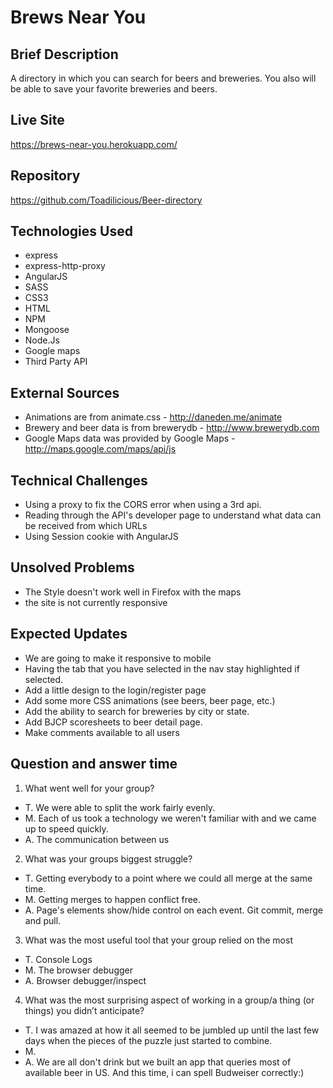 # Brews Near You
## Brief Description
A directory in which you can search for beers and breweries.  You also will be able to save your favorite breweries and beers.

## Live Site
https://brews-near-you.herokuapp.com/

## Repository
https://github.com/Toadilicious/Beer-directory

## Technologies Used
- express
- express-http-proxy
- AngularJS
- SASS
- CSS3
- HTML
- NPM
- Mongoose
- Node.Js
- Google maps
- Third Party API

## External Sources
- Animations are from animate.css - http://daneden.me/animate
- Brewery and beer data is from brewerydb - http://www.brewerydb.com
- Google Maps data was provided by Google Maps - http://maps.google.com/maps/api/js

## Technical Challenges
- Using a proxy to fix the CORS error when using a 3rd api.
- Reading through the API's developer page to understand what data can be received from which URLs
- Using Session cookie with AngularJS

## Unsolved Problems
- The Style doesn't work well in Firefox with the maps
- the site is not currently responsive

## Expected Updates
- We are going to make it responsive to mobile
- Having the tab that you have selected in the nav stay highlighted if selected.
- Add a little design to the login/register page
- Add some more CSS animations (see beers, beer page, etc.)
- Add the ability to search for breweries by city or state.
- Add BJCP scoresheets to beer detail page.
- Make comments available to all users

## Question and answer time
1. What went well for your group?
- T. We were able to split the work fairly evenly.
- M. Each of us took a technology we weren't familiar with and we came up to speed quickly.
- A. The communication between us
2. What was your groups biggest struggle?
- T. Getting everybody to a point where we could all merge at the same time.
- M. Getting merges to happen conflict free.
- A. Page's elements show/hide control on each event.  Git commit, merge and pull.
3. What was the most useful tool that your group relied on the most
- T. Console Logs
- M. The browser debugger
- A. Browser debugger/inspect 
4. What was the most surprising aspect of working in a group/a thing (or things) you didn’t anticipate?
- T. I was amazed at how it all seemed to be jumbled up until the last few days when the pieces of the puzzle just started to combine.
- M. 
- A. We are all don't drink but we built an app that queries most of available beer in US.  And this time, i can spell Budweiser correctly:)
